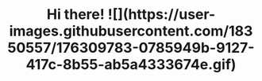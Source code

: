 <h1 align="center"> Hi there! ![](https://user-images.githubusercontent.com/18350557/176309783-0785949b-9127-417c-8b55-ab5a4333674e.gif) </h1>

